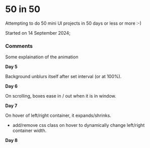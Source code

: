 # 50 in 50

Attempting to do 50 mini UI projects in 50 days or less or more :-)

Started on 14 September 2024;


### Comments
Some explaination of the animation

**Day 5**

Background unblurs itself after set interval (or at 100%).

**Day 6**

On scrolling, boxes ease in / out when it is in window.

**Day 7**

On hover of left/right container, it expands/shrinks.
- add/remove css class on hover to dynamically change left/right container width.

**Day 8**
